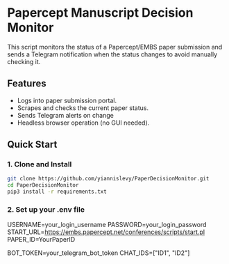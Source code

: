 # Papercept Manuscript Decision Monitor

This script monitors the status of a Papercept/EMBS paper submission and sends a Telegram notification when the status changes to avoid manually checking it.

## Features

- Logs into paper submission portal.
- Scrapes and checks the current paper status.
- Sends Telegram alerts on change
- Headless browser operation (no GUI needed).

## Quick Start

### 1. Clone and Install
```bash
git clone https://github.com/yiannislevy/PaperDecisionMonitor.git
cd PaperDecisionMonitor
pip3 install -r requirements.txt
```

### 2. Set up your .env file

USERNAME=your_login_username
PASSWORD=your_login_password
START_URL=https://embs.papercept.net/conferences/scripts/start.pl <!-- Developed only for this -->
PAPER_ID=YourPaperID

BOT_TOKEN=your_telegram_bot_token
CHAT_IDS=["ID1", "ID2"]
